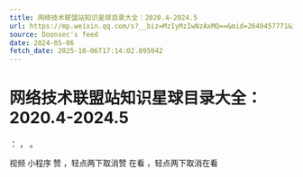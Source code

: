 ```yaml
---
title: 网络技术联盟站知识星球目录大全：2020.4-2024.5
url: https://mp.weixin.qq.com/s?__biz=MzIyMzIwNzAxMQ==&mid=2649457771&idx=3&sn=bd309f98076bb876fd5ad89b94d55266
source: Doonsec's feed
date: 2024-05-06
fetch_date: 2025-10-06T17:14:02.095042
---
```


# 网络技术联盟站知识星球目录大全：2020.4-2024.5

：
，
。

视频
小程序
赞
，轻点两下取消赞
在看
，轻点两下取消在看